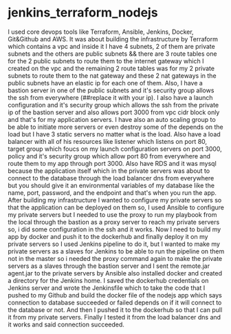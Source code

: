 # jenkins_terraform_nodejs

I used core devops tools like Terraform, Ansible, Jenkins, Docker, Git&Github and AWS. It was about building the infrastructure by Terraform which contains a vpc and inside it I have 4 subnets, 2 of them are private subnets and the others are public subnets && there are 3 route tables one for the 2 public subnets to route them to the internet gateway which I created on the vpc and the remaining 2 route tables was for my 2 private subnets to route them to the nat gateway and these 2 nat gateways in the public subnets have an elastic ip for each one of them. Also, I have a bastion server in one of the public subnets and it's security group allows the ssh from everywhere (##replace it with your ip). I also have a launch configuration and it's security group which allows the ssh from the private ip of the bastion server and also allows port 3000 from vpc cidr block only and that's for my application servers. I have also an auto scaling group to be able to initiate more servers or even destroy some of the depends on the load but I have 3 static servers no matter what is the load. Also have a load balancer with all of his resources like listener which listens on port 80, target group which foucs on my launch configuration servers on port 3000, policy and it's security group which allow port 80 from everywhere and route them to my app through port 3000. Also have RDS and it was mysql because the application itself which in the private servers was about to connect to the database through the load balancer dns from everywhere but you should give it an environmental variables of my database like the name, port, password, and the endpoint and that's when you run the app. After building my infrastructure I wanted to configure my private servers so that the application can be deployed on them so, I used Ansible to configure my private servers but I needed to use the proxy to run my playbook from the local through the bastion as a proxy server to reach my private servers so, i did some configuration in the ssh and it works. Now I need to build my app by docker and push it to the dockerhub and finally deploy it on my private servers so I used Jenkins pipeline to do it, but I wanted to make my private servers as a slaves for Jenkins to be able to run the pipeline on them not in the master so i needed the proxy command again to make the private servers as a slaves through the bastion server and I sent the remote.jar agent.jar to the private servers by Ansible also installed docker and created a directory for the Jenkins home. I saved the dockerhub credentials on Jenkins server and wrote the Jenkinsfile which to take the code that I pushed to my Github and build the docker file of the nodejs app which says connection to database succeeded or failed depends on if it will connect to the database or not. And then I pushed it to the dockerhub so that I can pull it from my private servers. Finally I tested it from the load balancer dns and it works and said connection succeeded.
